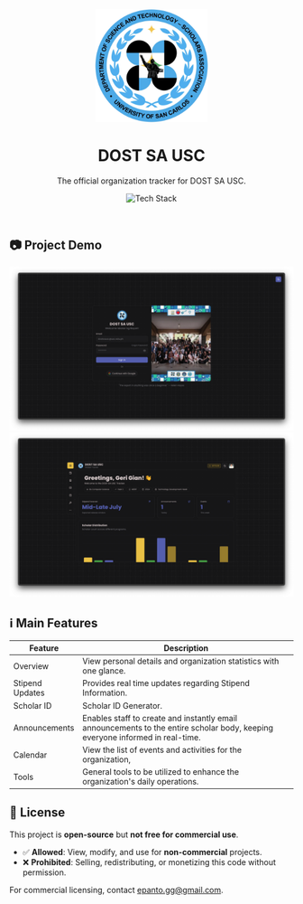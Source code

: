 <div align="center">

  <img src="/public/logo.png" alt="logo" width="200" height="auto" />
  <h1>DOST SA USC</h1>
  
  <p>
    The official organization tracker for DOST SA USC.
  </p>

![Tech Stack](https://skills-icons.vercel.app/api/icons?i=nextjs,ts,tailwind,shadcnui,supabase,betterauth,drizzle,zustand)

</div>

<br />

## 📷 Project Demo

<img src="/docs/demo1.png" alt="Demo 1" /> 
<img src="/docs/demo2.png" alt="Demo 2" />

## ℹ️ Main Features

<table align="center">
  <thead>
    <tr>
      <th align="center">Feature</th>
      <th align="center">Description</th>
    </tr>
  </thead>
  <tbody>
    <tr>
      <td>Overview</td>
      <td>View personal details and organization statistics with one glance.</td>
    </tr>
    <tr>
      <td>Stipend Updates</td>
      <td>Provides real time updates regarding Stipend Information.</td>
    </tr>
    <tr>
      <td>Scholar ID</td>
      <td>Scholar ID Generator.</td>
    </tr>
    <tr>
      <td>Announcements</td>
      <td>Enables staff to create and instantly email announcements to the entire scholar body, keeping everyone informed in real-time.</td>
    </tr>
    <tr>
      <td>Calendar</td>
      <td>View the list of events and activities for the organization,</td>
    </tr>
    <tr>
      <td>Tools</td>
      <td>General tools to be utilized to enhance the organization's daily operations.</td>
    </tr>
  </tbody>
</table>

## 📜 License

This project is **open-source** but **not free for commercial use**.

- ✅ **Allowed**: View, modify, and use for **non-commercial** projects.
- ❌ **Prohibited**: Selling, redistributing, or monetizing this code without permission.

For commercial licensing, contact epanto.gg@gmail.com.
